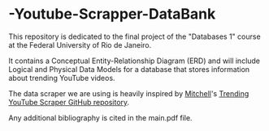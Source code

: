 # -Youtube-Scrapper-DataBank

This repository is dedicated to the final project of the "Databases 1" course at the Federal University of Rio de Janeiro.

It contains a Conceptual Entity-Relationship Diagram (ERD) and will include Logical and Physical Data Models for a database that stores information about trending YouTube videos.

The data scraper we are using is heavily inspired by [Mitchell](https://github.com/mitchelljy)'s [Trending YouTube Scraper GitHub repository](https://github.com/mitchelljy/Trending-YouTube-Scraper).

Any additional bibliography is cited in the main.pdf file.

